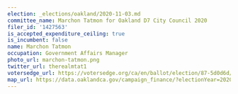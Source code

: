 ```yaml
---
election: _elections/oakland/2020-11-03.md
committee_name: Marchon Tatmon for Oakland D7 City Council 2020
filer_id: '1427563'
is_accepted_expenditure_ceiling: true
is_incumbent: false
name: Marchon Tatmon
occupation: Government Affairs Manager
photo_url: marchon-tatmon.png
twitter_url: therealmtat1
votersedge_url: https://votersedge.org/ca/en/ballot/election/87-5d0d6d/address/null/zip/94605/contests/contest/21269/candidate/151404?date=2020-11-03
map_url: https://data.oaklandca.gov/campaign_finance/?electionYear=2020&candidates=COAK-154532&since=2019-01-01&until=2020-10-23
---
```

